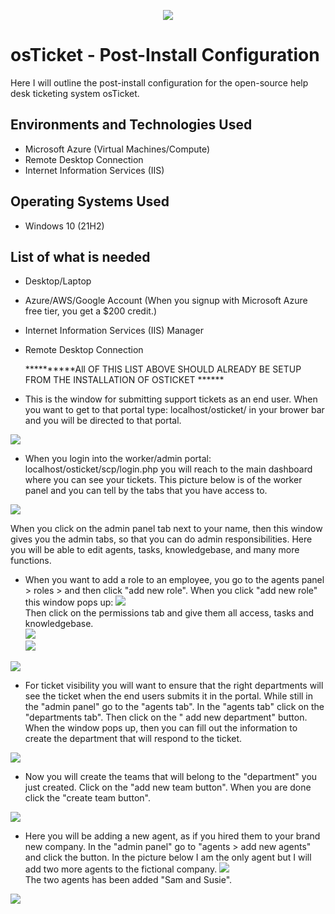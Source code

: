 <p align="center">
<img src="imagesp/Screenshot%202024-12-25%20042807.png">
</p>

<h1>osTicket - Post-Install Configuration</h1>
Here I will outline the post-install configuration for the open-source help desk ticketing system osTicket.

<h2>Environments and Technologies Used</h2>

- Microsoft Azure (Virtual Machines/Compute)
- Remote Desktop Connection
- Internet Information Services (IIS)

<h2>Operating Systems Used </h2>

- Windows 10</b> (21H2)

<h2>List of what is needed</h2>

- Desktop/Laptop
- Azure/AWS/Google Account (When you signup with Microsoft Azure free tier, you get a $200 credit.)
- Internet Information Services (IIS) Manager
- Remote Desktop Connection

  **********All OF THIS LIST ABOVE SHOULD ALREADY BE SETUP FROM THE INSTALLATION OF OSTICKET ******

- This is the window for submitting support tickets as an end user. When you want to get to that portal type: localhost/osticket/ in your brower bar and you will be directed to that portal.
<img src="imagesp/Screenshot%202024-12-26%20021148.png">

- When you login into the worker/admin portal: localhost/osticket/scp/login.php you will reach to the main dashboard where you can see your tickets. This picture below is of the worker panel and you can tell by the tabs that you have access to.
<img src="imagesp/Screenshot%202024-12-25%20043053.png">

When you click on the admin panel tab next to your name, then this window gives you the admin tabs, so that you can do admin responsibilities. Here you will be able to edit agents, tasks, knowledgebase, and many more functions.

- When you want to add a role to an employee, you go to the agents panel > roles > and then click "add new role". When you click "add new role" this window pops up:
<img src="imagesp/Screenshot%202024-12-25%20043115.png"><br>
Then click on the permissions tab and give them all access, tasks and knowledgebase.<br>
<img src="imagesp/Screenshot%202024-12-25%20043137.png"><br>
<img src="imagesp/Screenshot%202024-12-25%20043157.png"><br>
<img src="imagesp/Screenshot%202024-12-25%20043216.png">

- For ticket visibility you will want to ensure that the right departments will see the ticket when the end users submits it in the portal. While still in the "admin panel" go to the "agents tab". In the "agents tab" click on the "departments tab". Then click on the " add new department" button. When the window pops up, then you can fill out the information to create the department that will respond to the ticket.
<img src="imagesp/Screenshot%202024-12-25%20043315.png">

- Now you will create the teams that will belong to the "department" you just created. Click on the "add new team button". When you are done click the "create team button".
<img src="imagesp/Screenshot%202024-12-25%20043405.png">

- Here you will be adding a new agent, as if you hired them to your brand new company. In the "admin panel" go to "agents > add new agents" and click the button. In the picture below I am the only agent but I will add two more agents to the fictional company.
<img src="imagesp/Screenshot%202024-12-25%20043452.png"><br>
The two agents has been added "Sam and Susie".<br>
<img src="imagesp/Screenshot%202024-12-25%20043515.png">







